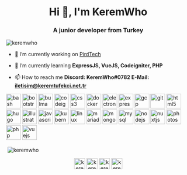 <h1 align="center">Hi 👋, I'm KeremWho</h1>
<h3 align="center">A junior developer from Turkey</h3>

<p align="left"> <img src="https://komarev.com/ghpvc/?username=keremwho" alt="keremwho" /> </p>

- 🔭 I’m currently working on [PirdTech](https://github.com/PirdTech)

- 🌱 I’m currently learning **ExpressJS, VueJS, Codeigniter, PHP**

- 📫 How to reach me **Discord: KeremWho#0782 E-Mail: iletisim@keremtufekci.net.tr**

<p align="left"><img src="https://www.vectorlogo.zone/logos/gnu_bash/gnu_bash-icon.svg" alt="bash" width="40" height="40"/> <img src="https://devicons.github.io/devicon/devicon.git/icons/bootstrap/bootstrap-plain.svg" alt="bootstrap" width="40" height="40"/> <img src="https://raw.githubusercontent.com/gilbarbara/logos/804dc257b59e144eaca5bc6ffd16949752c6f789/logos/bulma.svg" alt="bulma" width="40" height="40"/> <img src="https://cdn.worldvectorlogo.com/logos/codeigniter.svg" alt="codeigniter" width="40" height="40"/> <img src="https://devicons.github.io/devicon/devicon.git/icons/css3/css3-original-wordmark.svg" alt="css3" width="40" height="40"/> <img src="https://devicons.github.io/devicon/devicon.git/icons/docker/docker-original-wordmark.svg" alt="docker" width="40" height="40"/> <img src="https://devicons.github.io/devicon/devicon.git/icons/electron/electron-original.svg" alt="electron" width="40" height="40"/> <img src="https://devicons.github.io/devicon/devicon.git/icons/express/express-original-wordmark.svg" alt="express" width="40" height="40"/> <img src="https://www.vectorlogo.zone/logos/google_cloud/google_cloud-icon.svg" alt="gcp" width="40" height="40"/> <img src="https://www.vectorlogo.zone/logos/git-scm/git-scm-icon.svg" alt="git" width="40" height="40"/> <img src="https://devicons.github.io/devicon/devicon.git/icons/html5/html5-original-wordmark.svg" alt="html5" width="40" height="40"/> <img src="https://api.iconify.design/logos-hugo.svg" alt="hugo" width="40" height="40"/> <img src="https://www.vectorlogo.zone/logos/adobe_illustrator/adobe_illustrator-icon.svg" alt="illustrator" width="40" height="40"/> <img src="https://devicons.github.io/devicon/devicon.git/icons/javascript/javascript-original.svg" alt="javascript" width="40" height="40"/> <img src="https://www.vectorlogo.zone/logos/kubernetes/kubernetes-icon.svg" alt="kubernetes" width="40" height="40"/> <img src="https://devicons.github.io/devicon/devicon.git/icons/linux/linux-original.svg" alt="linux" width="40" height="40"/> <img src="https://www.vectorlogo.zone/logos/mariadb/mariadb-icon.svg" alt="mariadb" width="40" height="40"/> <img src="https://devicons.github.io/devicon/devicon.git/icons/mongodb/mongodb-original-wordmark.svg" alt="mongodb" width="40" height="40"/> <img src="https://devicons.github.io/devicon/devicon.git/icons/mysql/mysql-original-wordmark.svg" alt="mysql" width="40" height="40"/> <img src="https://devicons.github.io/devicon/devicon.git/icons/nodejs/nodejs-original-wordmark.svg" alt="nodejs" width="40" height="40"/> <img src="https://www.vectorlogo.zone/logos/nuxtjs/nuxtjs-icon.svg" alt="nuxtjs" width="40" height="40"/> <img src="https://devicons.github.io/devicon/devicon.git/icons/photoshop/photoshop-plain.svg" alt="photoshop" width="40" height="40"/> <img src="https://devicons.github.io/devicon/devicon.git/icons/php/php-original.svg" alt="php" width="40" height="40"/> <img src="https://devicons.github.io/devicon/devicon.git/icons/vuejs/vuejs-original-wordmark.svg" alt="vuejs" width="40" height="40"/></p><p>&nbsp;<img align="center" src="https://github-readme-stats.vercel.app/api?username=keremwho&show_icons=true" alt="keremwho" /></p>

<p align="center">
<a href="https://twitter.com/keremwho" target="blank"><img align="center" src="https://cdn.jsdelivr.net/npm/simple-icons@3.0.1/icons/twitter.svg" alt="keremwho" height="30" width="30" /></a>
<a href="https://linkedin.com/in/keremwho" target="blank"><img align="center" src="https://cdn.jsdelivr.net/npm/simple-icons@3.0.1/icons/linkedin.svg" alt="keremwho" height="30" width="30" /></a>
<a href="https://instagram.com/keremwho" target="blank"><img align="center" src="https://cdn.jsdelivr.net/npm/simple-icons@3.0.1/icons/instagram.svg" alt="keremwho" height="30" width="30" /></a>
<a href="https://www.youtube.com/c/keremwho" target="blank"><img align="center" src="https://cdn.jsdelivr.net/npm/simple-icons@3.0.1/icons/youtube.svg" alt="keremwho" height="30" width="30" /></a>
</p>
